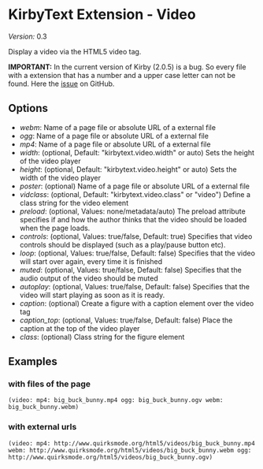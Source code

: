 # KirbyText Extension - Video

*Version:* 0.3

Display a video via the HTML5 video tag.

**IMPORTANT:** In the current version of Kirby (2.0.5) is a bug. So every file with a extension that has a number and a upper case letter can not be found. Here the [issue](https://github.com/getkirby/kirby/issues/158) on GitHub.

## Options

* *webm*: Name of a page file or absolute URL of a external file
* *ogg*: Name of a page file or absolute URL of a external file
* *mp4*: Name of a page file or absolute URL of a external file
* *width*: (optional, Default: "kirbytext.video.width" or auto) Sets the height of the video player
* *height*: (optional, Default: "kirbytext.video.height" or auto) Sets the width of the video player
* *poster*: (optional) Name of a page file or absolute URL of a external file
* *vidclass*: (optional, Default: "kirbytext.video.class" or "video") Define a class string for the video element
* *preload*: (optional, Values: none/metadata/auto) The preload attribute specifies if and how the author thinks that the video should be loaded when the page loads. 
* *controls*: (optional, Values: true/false, Default: true) Specifies that video controls should be displayed (such as a play/pause button etc).
* *loop*: (optional, Values: true/false, Default: false) Specifies that the video will start over again, every time it is finished
* *muted*: (optional, Values: true/false, Default: false) Specifies that the audio output of the video should be muted
* *autoplay*: (optional, Values: true/false, Default: false) Specifies that the video will start playing as soon as it is ready.
* *caption*: (optional) Create a figure with a caption element over the video tag
* *caption_top*: (optional, Values: true/false, Default: false) Place the caption at the top of the video player
* *class*: (optional) Class string for the figure element

## Examples

### with files of the page

```
(video: mp4: big_buck_bunny.mp4 ogg: big_buck_bunny.ogv webm: big_buck_bunny.webm)
```

### with external urls

```
(video: mp4: http://www.quirksmode.org/html5/videos/big_buck_bunny.mp4 webm: http://www.quirksmode.org/html5/videos/big_buck_bunny.webm ogg: http://www.quirksmode.org/html5/videos/big_buck_bunny.ogv)
```
